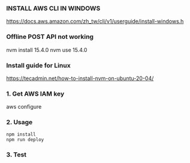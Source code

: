 
### INSTALL AWS CLI IN WINDOWS
https://docs.aws.amazon.com/zh_tw/cli/v1/userguide/install-windows.h

### Offline POST API not working
nvm install 15.4.0
nvm use 15.4.0
### Install guide for Linux
https://tecadmin.net/how-to-install-nvm-on-ubuntu-20-04/

### 1. Get AWS IAM key
aws configure
### 2. Usage
```
npm install
npm run deploy
```
### 3. Test
